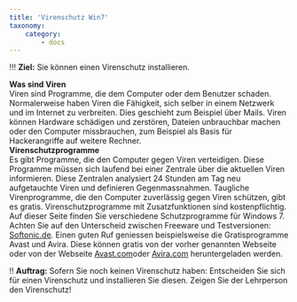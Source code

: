 ```yaml
---
title: 'Virenschutz Win7'
taxonomy:
    category:
        - docs
---
```


!!! **Ziel:** Sie können einen Virenschutz installieren.

**Was sind Viren**<br>
Viren sind Programme, die dem Computer oder dem Benutzer schaden. Normalerweise haben Viren die Fähigkeit, sich selber in einem Netzwerk und im Internet zu verbreiten. Dies geschieht zum Beispiel über Mails. Viren können Hardware schädigen und zerstören, Dateien unbrauchbar machen oder den Computer missbrauchen, zum Beispiel als Basis für Hackerangriffe auf weitere Rechner.<br>
**Virenschutzprogramme**<br>
Es gibt Programme, die den Computer gegen Viren verteidigen. Diese Programme müssen sich laufend bei einer Zentrale über die aktuellen Viren informieren. Diese Zentralen analysiert 24 Stunden am Tag neu aufgetauchte Viren und definieren Gegenmassnahmen. Taugliche Virenprogramme, die den Computer zuverlässig gegen Viren schützen, gibt es gratis. Virenschutzprogramme mit Zusatzfunktionen sind kostenpflichtig. <br>
Auf dieser Seite finden Sie verschiedene Schutzprogramme für Windows 7. Achten Sie auf den Unterscheid zwischen Freeware und Testversionen: [Softonic.de](http://de.softonic.com/windows/antivirus). Einen guten Ruf geniessen beispielsweise die Gratisprogramme Avast und Avira. Diese können gratis von der vorher genannten Webseite oder von der Webseite [Avast.com](http://www.avast.com)oder [Avira.com](http://www.avira.com) heruntergeladen werden.<br>

!! **Auftrag:** Sofern Sie noch keinen Virenschutz haben: Entscheiden Sie sich für einen Virenschutz und installieren Sie diesen. Zeigen Sie der Lehrperson den Virenschutz!





